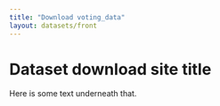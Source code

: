 ```yaml
---
title: "Download voting_data"
layout: datasets/front
---
```


# Dataset download site title

Here is some text underneath that.